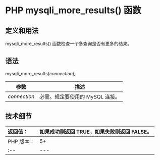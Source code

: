# PHP mysqli_more_results() 函数



## 定义和用法

mysqli_more_results() 函数检查一个多查询是否有更多的结果。

## 语法

mysqli_more_results(_connection_)_;_

| 参数 | 描述 |
| --- | --- |
| _connection_ | 必需。规定要使用的 MySQL 连接。 |

## 技术细节

| 返回值： | 如果成功则返回 TRUE，如果失败则返回 FALSE。 |
| :-- | --- |
| PHP 版本： | 5+ |
| :-- | --- |

  